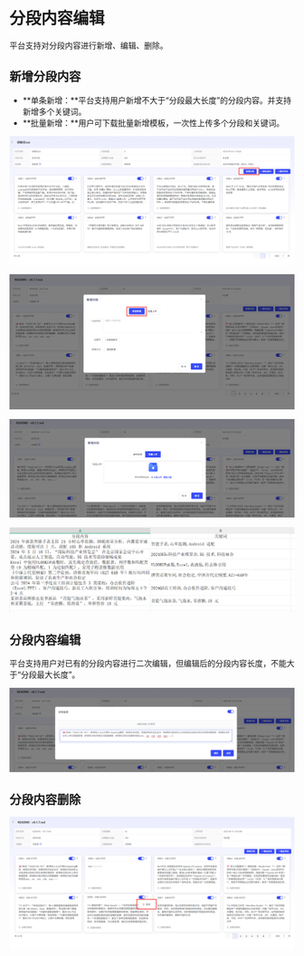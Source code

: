 # 分段内容编辑

平台支持对分段内容进行新增、编辑、删除。

## 新增分段内容

- **单条新增：**平台支持用户新增不大于“分段最大长度”的分段内容。并支持新增多个关键词。
- **批量新增：**用户可下载批量新增模板，一次性上传多个分段和关键词。


![image-20250904113355054](assets/image-20250904113355054-1758864028905-13.png)

![image-20250904100954528](assets/image-20250904100954528-1758864028905-14.png)

![image-20250904101417564](assets/image-20250904101417564-1758864028906-17.png)

![image-20250904101543021](assets/image-20250904101543021-1758864028906-15.png)

## 分段内容编辑

平台支持用户对已有的分段内容进行二次编辑，但编辑后的分段内容长度，不能大于“分段最大长度”。

![image-20250904102750773](assets/image-20250904102750773-1758864028906-16.png)

## 分段内容删除

![image-20250904103101818](assets/image-20250904103101818.png)